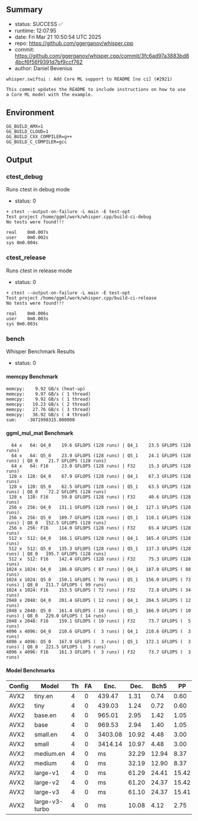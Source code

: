 ## Summary

- status:  SUCCESS ✅
- runtime: 12:07.95
- date:    Fri Mar 21 10:50:54 UTC 2025
- repo:    https://github.com/ggerganov/whisper.cpp
- commit:  https://github.com/ggerganov/whisper.cpp/commit/3fc6ad97a3883bd84bcf6f56f9391d7bf9ccf762
- author:  Daniel Bevenius
```
whisper.swiftui : Add Core ML support to README [no ci] (#2921)

This commit updates the README to include instructions on how to use
a Core ML model with the example.
```

## Environment

```
GG_BUILD_AMX=1
GG_BUILD_CLOUD=1
GG_BUILD_CXX_COMPILER=g++
GG_BUILD_C_COMPILER=gcc
```

## Output

### ctest_debug

Runs ctest in debug mode
- status: 0
```
+ ctest --output-on-failure -L main -E test-opt
Test project /home/ggml/work/whisper.cpp/build-ci-debug
No tests were found!!!

real	0m0.007s
user	0m0.002s
sys	0m0.004s
```
### ctest_release

Runs ctest in release mode
- status: 0
```
+ ctest --output-on-failure -L main -E test-opt
Test project /home/ggml/work/whisper.cpp/build-ci-release
No tests were found!!!

real	0m0.006s
user	0m0.003s
sys	0m0.003s
```
### bench

Whisper Benchmark Results
- status: 0
#### memcpy Benchmark

```
memcpy:    9.92 GB/s (heat-up)
memcpy:    9.97 GB/s ( 1 thread)
memcpy:    9.92 GB/s ( 1 thread)
memcpy:   19.23 GB/s ( 2 thread)
memcpy:   27.76 GB/s ( 3 thread)
memcpy:   36.92 GB/s ( 4 thread)
sum:    -3071998315.000000
```

#### ggml_mul_mat Benchmark

```
  64 x   64: Q4_0    19.6 GFLOPS (128 runs) | Q4_1    23.5 GFLOPS (128 runs)
  64 x   64: Q5_0    23.9 GFLOPS (128 runs) | Q5_1    24.1 GFLOPS (128 runs) | Q8_0    21.7 GFLOPS (128 runs)
  64 x   64: F16     23.0 GFLOPS (128 runs) | F32     15.3 GFLOPS (128 runs)
 128 x  128: Q4_0    67.9 GFLOPS (128 runs) | Q4_1    67.3 GFLOPS (128 runs)
 128 x  128: Q5_0    62.5 GFLOPS (128 runs) | Q5_1    63.5 GFLOPS (128 runs) | Q8_0    72.2 GFLOPS (128 runs)
 128 x  128: F16     59.8 GFLOPS (128 runs) | F32     40.6 GFLOPS (128 runs)
 256 x  256: Q4_0   131.1 GFLOPS (128 runs) | Q4_1   127.1 GFLOPS (128 runs)
 256 x  256: Q5_0   109.7 GFLOPS (128 runs) | Q5_1   110.1 GFLOPS (128 runs) | Q8_0   152.5 GFLOPS (128 runs)
 256 x  256: F16    114.0 GFLOPS (128 runs) | F32     65.4 GFLOPS (128 runs)
 512 x  512: Q4_0   166.1 GFLOPS (128 runs) | Q4_1   165.4 GFLOPS (128 runs)
 512 x  512: Q5_0   135.3 GFLOPS (128 runs) | Q5_1   137.3 GFLOPS (128 runs) | Q8_0   195.7 GFLOPS (128 runs)
 512 x  512: F16    142.4 GFLOPS (128 runs) | F32     75.3 GFLOPS (128 runs)
1024 x 1024: Q4_0   186.8 GFLOPS ( 87 runs) | Q4_1   187.0 GFLOPS ( 88 runs)
1024 x 1024: Q5_0   150.1 GFLOPS ( 70 runs) | Q5_1   156.0 GFLOPS ( 73 runs) | Q8_0   211.7 GFLOPS ( 99 runs)
1024 x 1024: F16    153.5 GFLOPS ( 72 runs) | F32     72.8 GFLOPS ( 34 runs)
2048 x 2048: Q4_0   201.4 GFLOPS ( 12 runs) | Q4_1   204.5 GFLOPS ( 12 runs)
2048 x 2048: Q5_0   161.4 GFLOPS ( 10 runs) | Q5_1   166.9 GFLOPS ( 10 runs) | Q8_0   229.0 GFLOPS ( 14 runs)
2048 x 2048: F16    159.1 GFLOPS ( 10 runs) | F32     73.7 GFLOPS (  5 runs)
4096 x 4096: Q4_0   210.6 GFLOPS (  3 runs) | Q4_1   210.6 GFLOPS (  3 runs)
4096 x 4096: Q5_0   167.9 GFLOPS (  3 runs) | Q5_1   172.1 GFLOPS (  3 runs) | Q8_0   221.5 GFLOPS (  3 runs)
4096 x 4096: F16    161.3 GFLOPS (  3 runs) | F32     73.7 GFLOPS (  3 runs)
```

#### Model Benchmarks

|           Config |         Model |  Th |  FA |    Enc. |    Dec. |    Bch5 |      PP |  Commit |
|              --- |           --- | --- | --- |     --- |     --- |     --- |     --- |     --- |
|             AVX2 |       tiny.en |   4 |   0 |  439.47 |    1.31 |    0.74 |    0.60 | 3fc6ad9 |
|             AVX2 |          tiny |   4 |   0 |  439.03 |    1.24 |    0.72 |    0.60 | 3fc6ad9 |
|             AVX2 |       base.en |   4 |   0 |  965.01 |    2.95 |    1.42 |    1.05 | 3fc6ad9 |
|             AVX2 |          base |   4 |   0 |  969.53 |    2.94 |    1.40 |    1.05 | 3fc6ad9 |
|             AVX2 |      small.en |   4 |   0 | 3403.08 |   10.92 |    4.48 |    3.00 | 3fc6ad9 |
|             AVX2 |         small |   4 |   0 | 3414.14 |   10.97 |    4.48 |    3.00 | 3fc6ad9 |
|             AVX2 |     medium.en |   4 |   0 |      ms |   32.29 |   12.94 |    8.37 | 3fc6ad9 |
|             AVX2 |        medium |   4 |   0 |      ms |   32.19 |   12.90 |    8.37 | 3fc6ad9 |
|             AVX2 |      large-v1 |   4 |   0 |      ms |   61.29 |   24.41 |   15.42 | 3fc6ad9 |
|             AVX2 |      large-v2 |   4 |   0 |      ms |   61.20 |   24.37 |   15.42 | 3fc6ad9 |
|             AVX2 |      large-v3 |   4 |   0 |      ms |   61.10 |   24.37 |   15.41 | 3fc6ad9 |
|             AVX2 | large-v3-turbo |   4 |   0 |      ms |   10.08 |    4.12 |    2.75 | 3fc6ad9 |

